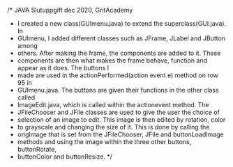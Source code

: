 /*  JAVA Slutuppgift dec 2020, GritAcademy
 * I created a new class(GUImenu.java) to extend the superclass(GUI.java). In
 * GUImenu, I added different classes such as JFrame, JLabel and JButton among
 * others. After making the frame, the components are added to it. These
 * components are then what makes the frame behave, function and appear as it does. The buttons I
 * made are used in the actionPerformed(action event e) method on row 95 in
 * GUImenu.java. The buttons are given their functions in the other class called
 * ImageEdit.java, which is called within the actionevent method. The
 * JFileChooser and JFile classes are used to give the user the choice of
 * selection of an image to edit. This image is then edited by rotation, color
 * to grayscale and changing the size of it. This is done by calling the
 * origImage that is set from the JFileChooser, JFile and buttonLoadImage
 * methods and using the image within the three other buttons, buttonRotate,
 * buttonColor and buttonResize.
 */